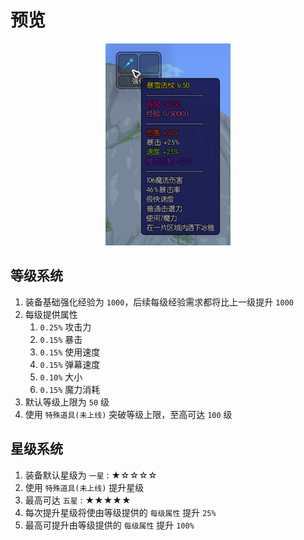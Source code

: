 # 预览

<p align="center">
    <img src="look.png" alt="宣传横幅" width="200">
</p>


## 等级系统
1. 装备基础强化经验为 `1000`，后续每级经验需求都将比上一级提升 `1000`
1. 每级提供属性
    1. `0.25%` 攻击力
    1. `0.15%` 暴击
    1. `0.15%` 使用速度
    1. `0.15%` 弹幕速度
    1. `0.10%` 大小
    1. `0.15%` 魔力消耗
1. 默认等级上限为 `50` 级
1. 使用 `特殊道具(未上线)` 突破等级上限，至高可达 `100` 级

## 星级系统
1. 装备默认星级为 `一星` : ★☆☆☆☆
1. 使用 `特殊道具(未上线)` 提升星级
1. 最高可达 `五星` : ★★★★★
1. 每次提升星级将使由等级提供的 `每级属性` 提升 `25%`
1. 最高可提升由等级提供的 `每级属性` 提升 `100%`